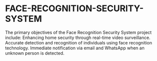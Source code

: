 # FACE-RECOGNITION-SECURITY-SYSTEM
The primary objectives of the Face Recognition Security System project include:  Enhancing home security through real-time video surveillance. Accurate detection and recognition of individuals using face recognition technology. Immediate notification via email and WhatsApp when an unknown person is detected.
